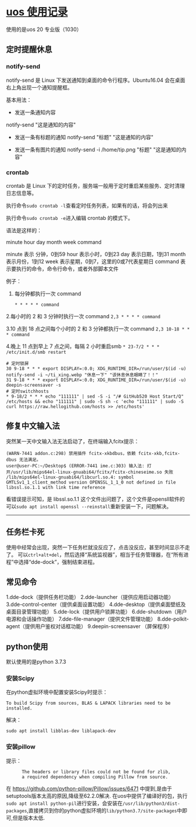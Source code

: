 # [uos 使用记录](https://github.com/zhizunbao84/mygitblog/issues/6)

使用的是uos 20 专业版（1030）

## 定时提醒休息
### notify-send
notify-send 是 Linux 下发送通知到桌面的命令行程序。Ubuntu16.04 会在桌面右上角出现一个通知提醒框。

基本用法：

- 发送一条通知内容

notify-send "这是通知的内容"

- 发送一条有标题的通知
notify-send "标题" "这是通知的内容"

- 发送一条有图片的通知
notify-send -i /home/tip.png "标题" "这是通知的内容"

### crontab
crontab 是 Linux 下的定时任务，服务端一般用于定时重启某些服务、定时清理日志信息等。

执行命令`sudo crontab -l`查看定时任务列表，如果有的话，将会列出来

执行命令`sudo crontab -e`进入编辑 crontab 的模式下。

语法是这样的：

minute hour day month week command

minute 表示 分钟，0到59
hour 表示小时，0到23
day 表示日期，1到31
month 表示月份，1到12
week 表示星期，0到7，这里的0或7代表星期日
command 表示要执行的命令，命令行命令，或者外部脚本文件

例子：

1. 每分钟都执行一次 command

    `* * * * * command`

2.每小时的 2 和 3 分钟时执行一次 command
   `2,3 * * * * command`

3.10 点到 18 点之间每个小时的 2 和 3 分钟都执行一次 command
     `2,3 10-18 * * * command`

4.晚上 11 点到早上 7 点之间，每隔 2 小时重启smb
    `* 23-7/2 * * * /etc/init.d/smb restart`

```
# 定时锁屏
30 9-18 * * * export DISPLAY=:0.0; XDG_RUNTIME_DIR=/run/user/$(id -u) notify-send -i ~/ti_xing.webp "休息一下" "该休息休息眼睛了！！"
31 9-18 * * * export DISPLAY=:0.0; XDG_RUNTIME_DIR=/run/user/$(id -u) deepin-screensaver -s
# 定时switchhosts
* 9-18/2 * * * echo "111111" | sed -S -i "/# GitHub520 Host Start/Q" /etc/hosts && echo "111111" | sudo -S sh -c 'echo "111111" | sudo -S curl https://raw.hellogithub.com/hosts >> /etc/hosts'
```

## 修复中文输入法
突然某一天中文输入法无法启动了，在终端输入fcitx提示：
```
(WARN-7441 addon.c:298) 禁用插件 fcitx-xkbdbus，依赖 fcitx-xkb,fcitx-dbus 无法满足。
user@user-PC:~/Desktop$ (ERROR-7441 ime.c:303) 输入法: 打开/usr/lib/mips64el-linux-gnuabi64/fcitx/fcitx-chineseime.so 失败 /lib/mips64el-linux-gnuabi64/libcurl.so.4: symbol GMTLSv1_1_client_method version OPENSSL_1_1_0 not defined in file libssl.so.1.1 with link time reference

```
看错误提示可知，是 libssl.so.1.1 这个文件出问题了，这个文件是opensll软件的
可以`sudo apt install openssl --reinstall`重新安装一下，问题解决。

---

## 任务栏卡死
使用中经常会出现，突然一下任务栏就没反应了，点击没反应，甚至时间显示不走了。
可以`ctrl+alt+del`，然后选择“系统监视器”，相当于任务管理器，在“所有进程”中选择“dde-dock”，强制结束进程。

## 常见命令
1.dde-dock（提供任务栏功能）
2.dde-launcher（提供应用启动器功能）
3.dde-control-center（提供桌面设置功能）
4.dde-desktop（提供桌面壁纸及桌面目录管理功能）
5.dde-lock（提供用户锁屏功能）
6.dde-shutdown（用户电源和会话操作功能）
7.dde-file-manager（提供文件管理功能）
8.dde-polkit-agent（提供用户鉴权对话框功能）
9.deepin-screensaver （屏保程序）


## python使用
默认使用的是python 3.7.3
### 安装Scipy
在python虚拟环境中配置安装Scipy时提示：
```
To build Scipy from sources, BLAS & LAPACK libraries need to be installed.
```
解决：
```
sudo apt install libblas-dev liblapack-dev
```
### 安装pillow
提示：
```
      The headers or library files could not be found for zlib,
      a required dependency when compiling Pillow from source.
```
在 https://github.com/python-pillow/Pillow/issues/6471  中提到,是由于setuptools版本太高的原因,降级至62.2.0解决.
在uos中提供了编译好的包，执行`sudo apt install python-pil`进行安装，会安装在`/usr/lib/python3/dist-packages`,直接拷贝到你的python虚拟环境的`lib/python3.7/site-packages`中即可,但是版本太低.